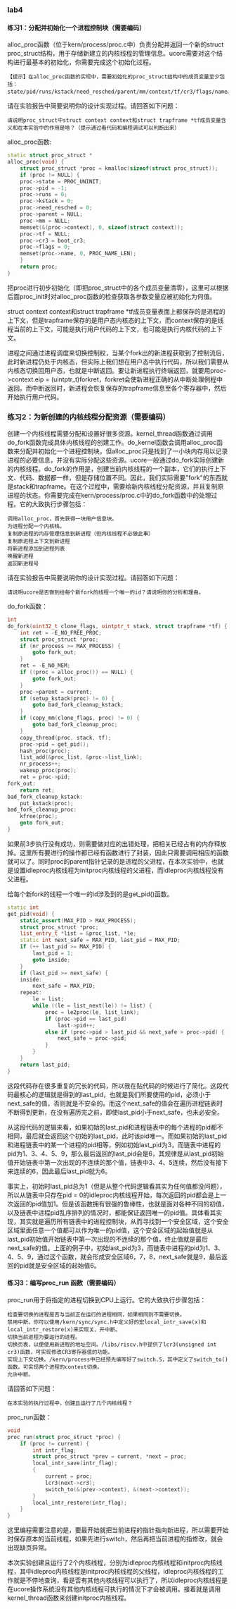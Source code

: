 ### lab4
#### 练习1：分配并初始化一个进程控制块（需要编码）

alloc_proc函数（位于kern/process/proc.c中）负责分配并返回一个新的struct proc_struct结构，用于存储新建立的内核线程的管理信息。ucore需要对这个结构进行最基本的初始化，你需要完成这个初始化过程。

    【提示】在alloc_proc函数的实现中，需要初始化的proc_struct结构中的成员变量至少包括：state/pid/runs/kstack/need_resched/parent/mm/context/tf/cr3/flags/name。

请在实验报告中简要说明你的设计实现过程。请回答如下问题：

    请说明proc_struct中struct context context和struct trapframe *tf成员变量含义和在本实验中的作用是啥？（提示通过看代码和编程调试可以判断出来）

alloc_proc函数:
```C++
static struct proc_struct *
alloc_proc(void) {
    struct proc_struct *proc = kmalloc(sizeof(struct proc_struct));
    if (proc != NULL) {
    proc->state = PROC_UNINIT;
    proc->pid = -1;
    proc->runs = 0;
    proc->kstack = 0;
    proc->need_resched = 0;
    proc->parent = NULL;
    proc->mm = NULL;
    memset(&(proc->context), 0, sizeof(struct context));
    proc->tf = NULL;
    proc->cr3 = boot_cr3;
    proc->flags = 0;
    memset(proc->name, 0, PROC_NAME_LEN);
    }
    return proc;
}
```
把proc进行初步初始化（即把proc_struct中的各个成员变量清零），这里可以根据后面proc_init时对alloc_proc函数的检查获取各参数变量应被初始化为何值。

struct context context和struct trapframe *tf成员变量表面上都保存的是进程的上下文，但是trapframe保存的是用户态内核态的上下文，而context保存的是线程当前的上下文，可能是执行用户代码的上下文，也可能是执行内核代码的上下文。

进程之间通过进程调度来切换控制权，当某个fork出的新进程获取到了控制流后，此时新进程仍处于内核态，但实际上我们想在用户态中执行代码，所以我们需要从内核态切换回用户态，也就是中断返回。要让新进程执行终端返回，就要用proc->context.eip = (uintptr_t)forkret，forkret会使新进程正确的从中断处理例程中返回。而中断返回时，新进程会恢复保存的trapframe信息至各个寄存器中，然后开始执行用户代码。

### 练习2：为新创建的内核线程分配资源（需要编码）

创建一个内核线程需要分配和设置好很多资源。kernel_thread函数通过调用do_fork函数完成具体内核线程的创建工作。do_kernel函数会调用alloc_proc函数来分配并初始化一个进程控制块，但alloc_proc只是找到了一小块内存用以记录进程的必要信息，并没有实际分配这些资源。ucore一般通过do_fork实际创建新的内核线程。do_fork的作用是，创建当前内核线程的一个副本，它们的执行上下文、代码、数据都一样，但是存储位置不同。因此，我们实际需要"fork"的东西就是stack和trapframe。在这个过程中，需要给新内核线程分配资源，并且复制原进程的状态。你需要完成在kern/process/proc.c中的do_fork函数中的处理过程。它的大致执行步骤包括：

    调用alloc_proc，首先获得一块用户信息块。
    为进程分配一个内核栈。
    复制原进程的内存管理信息到新进程（但内核线程不必做此事）
    复制原进程上下文到新进程
    将新进程添加到进程列表
    唤醒新进程
    返回新进程号

请在实验报告中简要说明你的设计实现过程。请回答如下问题：

    请说明ucore是否做到给每个新fork的线程一个唯一的id？请说明你的分析和理由。

do_fork函数：
```C++
int
do_fork(uint32_t clone_flags, uintptr_t stack, struct trapframe *tf) {
    int ret = -E_NO_FREE_PROC;
    struct proc_struct *proc;
    if (nr_process >= MAX_PROCESS) {
        goto fork_out;
    }
    ret = -E_NO_MEM;
    if ((proc = alloc_proc()) == NULL) {
        goto fork_out;
    }
    proc->parent = current;
    if (setup_kstack(proc) != 0) {
        goto bad_fork_cleanup_kstack;
    }
    if (copy_mm(clone_flags, proc) != 0) {
        goto bad_fork_cleanup_proc;
    }
    copy_thread(proc, stack, tf);
    proc->pid = get_pid();
    hash_proc(proc);
    list_add(&proc_list, &proc->list_link);
    nr_process++;
    wakeup_proc(proc);
    ret = proc->pid;
fork_out:
    return ret;
bad_fork_cleanup_kstack:
    put_kstack(proc);
bad_fork_cleanup_proc:
    kfree(proc);
    goto fork_out;
}
```
如果前3步执行没有成功，则需要做对应的出错处理，把相关已经占有的内存释放掉。这里所有要进行的操作都已经有函数进行了封装，因此只需要调用相应的函数就可以了。同时proc的parent指针记录的是进程的父进程，在本次实验中，也就是设置idleproc内核线程为initproc内核线程的父进程，而idleproc内核线程没有父进程。

给每个新fork的线程一个唯一的id涉及到的是get_pid()函数。
```C++
static int
get_pid(void) {
    static_assert(MAX_PID > MAX_PROCESS);
    struct proc_struct *proc;
    list_entry_t *list = &proc_list, *le;
    static int next_safe = MAX_PID, last_pid = MAX_PID;
    if (++ last_pid >= MAX_PID) {
        last_pid = 1;
        goto inside;
    }
    if (last_pid >= next_safe) {
    inside:
        next_safe = MAX_PID;
    repeat:
        le = list;
        while ((le = list_next(le)) != list) {
            proc = le2proc(le, list_link);
            if (proc->pid == last_pid)
                last->pid++;
            else if (proc->pid > last_pid && next_safe > proc->pid) {
                next_safe = proc->pid;
            }
        }
    }
    return last_pid;
}
```
这段代码存在很多重复的冗长的代码，所以我在贴代码的时候进行了简化。这段代码最核心的逻辑就是得到的last_pid，也就是我们所要使用的pid，必须小于next_safe的值，否则就是不安全的。而这个next_safe的值会在遍历进程链表时不断得到更新，在没有遍历完之前，即使last_pid小于next_safe，也未必安全。

从这段代码的逻辑来看，如果初始的last_pid和进程链表中的每个进程的pid都不相同，最后就会返回这个初始的last_pid，此时该pid唯一。而如果初始的last_pid和进程链表中的某一个进程的pid相等，例如初始last_pid为3，而链表中进程的pid为1、3、4、5、9，那么最后返回的last_pid会是6，其规律是从last_pid初始值开始链表中第一次出现的不连续的那个值，链表中3、4、5连续，然后没有接下来连续的6，因此最后last_pid就为6。

事实上，初始时last_pid总为1（但是从整个代码逻辑看其实为任何值都没问题），所以从链表中只存在pid = 0的idleproc内核线程开始，每次返回的pid都会是上一次返回的pid值加1。但是该函数拥有很强的鲁棒性，也就是面对各种不同的初值，以及链表中进程pid乱序排列的情况时，都能保证返回唯一的pid值。具体看其实现，其实就是遍历所有链表中的进程控制块，从而寻找到一个安全区域，这个安全区域里面任意一个值都可以作为唯一的pid值，这个安全区域的起始值就是从last_pid初始值开始链表中第一次出现的不连续的那个值，终止值就是最后next_safe的值。上面的例子中，初始last_pid为3，而链表中进程的pid为1、3、4、5、9，通过这个函数，就会形成安全区域6，7，8，next_safe就是9，最后返回的pid就是安全区域的起始值6。

#### 练习3：编写proc_run 函数（需要编码）

proc_run用于将指定的进程切换到CPU上运行。它的大致执行步骤包括：

    检查要切换的进程是否与当前正在运行的进程相同，如果相同则不需要切换。
    禁用中断。你可以使用/kern/sync/sync.h中定义好的宏local_intr_save(x)和local_intr_restore(x)来实现关、开中断。
    切换当前进程为要运行的进程。
    切换页表，以便使用新进程的地址空间。/libs/riscv.h中提供了lcr3(unsigned int cr3)函数，可实现修改CR3寄存器值的功能。
    实现上下文切换。/kern/process中已经预先编写好了switch.S，其中定义了switch_to()函数。可实现两个进程的context切换。
    允许中断。

请回答如下问题：

    在本实验的执行过程中，创建且运行了几个内核线程？

proc_run函数：
```C++
void
proc_run(struct proc_struct *proc) {
    if (proc != current) {
        int intr_flag;
        struct proc_struct *prev = current, *next = proc;
        local_intr_save(intr_flag);
        {
            current = proc;
            lcr3(next->cr3);
            switch_to(&(prev->context), &(next->context));
        }
        local_intr_restore(intr_flag);
    }
}
```
这里编程需要注意的是，要最开始就把当前进程的指针指向新进程，所以需要开始时保存原本的当前线程，如果先进行switch，然后再把当前进程的指修改，就会出现缺页异常。

本次实验创建且运行了2个内核线程，分别为idleproc内核线程和initproc内核线程，其中idleproc内核线程是initproc内核线程的父线程，idleproc内核线程的工作就是不停地查询，看是否有其他内核线程可以执行了，所以idleproc内核线程是在ucore操作系统没有其他内核线程可执行的情况下才会被调用。接着就是调用kernel_thread函数来创建initproc内核线程。